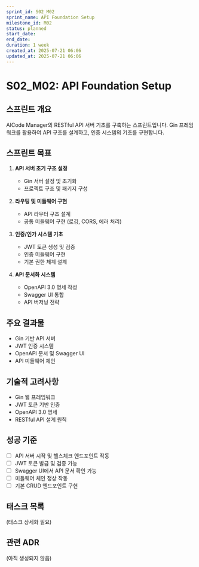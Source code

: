 ```yaml
---
sprint_id: S02_M02
sprint_name: API Foundation Setup
milestone_id: M02
status: planned
start_date: 
end_date: 
duration: 1 week
created_at: 2025-07-21 06:06
updated_at: 2025-07-21 06:06
---
```


# S02_M02: API Foundation Setup

## 스프린트 개요

AICode Manager의 RESTful API 서버 기초를 구축하는 스프린트입니다. Gin 프레임워크를 활용하여 API 구조를 설계하고, 인증 시스템의 기초를 구현합니다.

## 스프린트 목표

1. **API 서버 초기 구조 설정**
   - Gin 서버 설정 및 초기화
   - 프로젝트 구조 및 패키지 구성

2. **라우팅 및 미들웨어 구현**
   - API 라우터 구조 설계
   - 공통 미들웨어 구현 (로깅, CORS, 에러 처리)

3. **인증/인가 시스템 기초**
   - JWT 토큰 생성 및 검증
   - 인증 미들웨어 구현
   - 기본 권한 체계 설계

4. **API 문서화 시스템**
   - OpenAPI 3.0 명세 작성
   - Swagger UI 통합
   - API 버저닝 전략

## 주요 결과물

- Gin 기반 API 서버
- JWT 인증 시스템
- OpenAPI 문서 및 Swagger UI
- API 미들웨어 체인

## 기술적 고려사항

- Gin 웹 프레임워크
- JWT 토큰 기반 인증
- OpenAPI 3.0 명세
- RESTful API 설계 원칙

## 성공 기준

- [ ] API 서버 시작 및 헬스체크 엔드포인트 작동
- [ ] JWT 토큰 발급 및 검증 가능
- [ ] Swagger UI에서 API 문서 확인 가능
- [ ] 미들웨어 체인 정상 작동
- [ ] 기본 CRUD 엔드포인트 구현

## 태스크 목록

(태스크 상세화 필요)

## 관련 ADR

(아직 생성되지 않음)